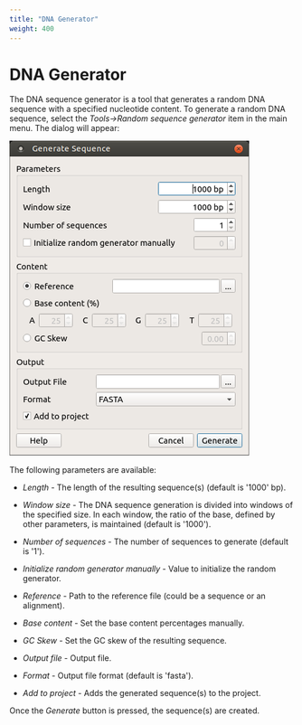 ```yaml
---
title: "DNA Generator"
weight: 400
---
```


# DNA Generator

The DNA sequence generator is a tool that generates a random DNA sequence with a specified nucleotide content. To generate a random DNA sequence, select the _Tools→Random sequence generator_ item in the main menu. The dialog will appear:

![](/images/65930704/65930705.png)

The following parameters are available:

- _Length_ - The length of the resulting sequence(s) (default is '1000' bp).

- _Window size_ - The DNA sequence generation is divided into windows of the specified size. In each window, the ratio of the base, defined by other parameters, is maintained (default is '1000').

- _Number of sequences_ - The number of sequences to generate (default is '1').

- _Initialize random generator manually_ - Value to initialize the random generator.

- _Reference_ - Path to the reference file (could be a sequence or an alignment).

- _Base content_ - Set the base content percentages manually.

- _GC Skew_ - Set the GC skew of the resulting sequence.

- _Output file_ - Output file.

- _Format_ - Output file format (default is 'fasta').

- _Add to project_ - Adds the generated sequence(s) to the project.

Once the _Generate_ button is pressed, the sequence(s) are created.